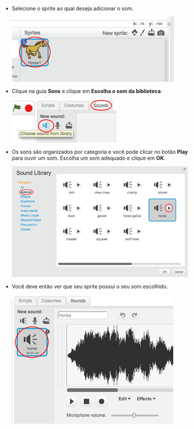 + Selecione o sprite ao qual deseja adicionar o som.
    
    ![captura de tela](images/sprite-select.png)

+ Clique na guia **Sons** e clique em **Escolha o som da biblioteca**:
    
    ![captura de tela](images/import-sound.png)

+ Os sons são organizados por categoria e você pode clicar no botão **Play** para ouvir um som. Escolha um som adequado e clique em **OK**.
    
    ![captura de tela](images/choose-sound.png)

+ Você deve então ver que seu sprite possui o seu som escolhido.
    
    ![captura de tela](images/sound-imported.png)